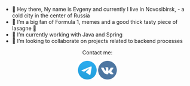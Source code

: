 - 👋 Hey there, Ny name is Evgeny and currently I live in Novosibirsk, - a cold city in the center of Russia
- 👀 I’m a big fan of Formula 1, memes and a good thick tasty piece of lasagne 🤤
- 🌱 I’m currently working with Java and Spring
- 💞️ I’m looking to collaborate on projects related to backend processes

<p style="text-align:center">Contact me:</p>

<p align="center">
<a href="https://t.me/yavporyade"><img width="50px" src="resources/telegram.png"></a>
<a href="vk.com/tretiakovporyade"><img width="50px" src="resources/vk.png"></a>
</p>


<!---
eugenible/eugenible is a ✨ special ✨ repository because its `README.md` (this file) appears on your GitHub profile.
You can click the Preview link to take a look at your changes.
--->
